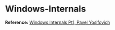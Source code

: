 # Windows-Internals

**Reference:** [Windows Internals Pt1, Pavel Yosifovich ](https://www.amazon.com/Windows-Internals-Part-architecture-management/dp/0735684189)
